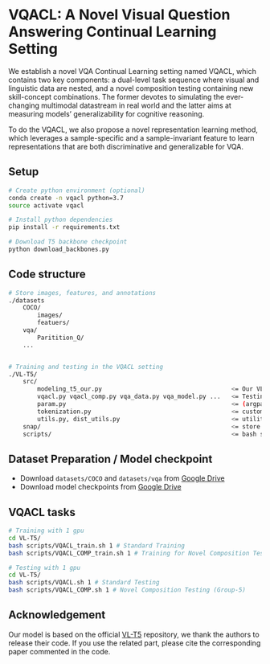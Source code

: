 # VQACL: A Novel Visual Question Answering Continual Learning Setting

We establish a novel VQA Continual Learning setting named VQACL, which contains two key components: a dual-level task sequence where visual and linguistic data are nested, and a novel composition testing containing new skill-concept combinations. The former devotes to simulating the ever-changing multimodal datastream in real world and the latter aims at measuring models’ generalizability for cognitive reasoning.

To do the VQACL, we also propose a novel representation learning method, which leverages a sample-specific and a sample-invariant feature to learn
representations that are both discriminative and generalizable for VQA.

## Setup
```bash
# Create python environment (optional)
conda create -n vqacl python=3.7
source activate vqacl

# Install python dependencies
pip install -r requirements.txt

# Download T5 backbone checkpoint
python download_backbones.py

```

## Code structure
```bash
# Store images, features, and annotations
./datasets
    COCO/
        images/
        featuers/
    vqa/
        Paritition_Q/
    ...


# Training and testing in the VQACL setting
./VL-T5/
    src/
        modeling_t5_our.py                                    <= Our VL-T5 model classes
        vqacl.py vqacl_comp.py vqa_data.py vqa_model.py ...   <= Testing in the VQACL setting
        param.py                                              <= (argparse) configuration
        tokenization.py                                       <= custom tokenizer
        utils.py, dist_utils.py                               <= utility functions
    snap/                                                     <= store weight checkpoints
    scripts/                                                  <= bash scripts for evaluation
```

## Dataset Preparation / Model checkpoint
- Download `datasets/COCO` and `datasets/vqa` from [Google Drive](https://drive.google.com/drive/folders/1MBBhlkP83VMKS2Qe0SmFfzkHhMpIG5wf?usp=sharing)
- Download model checkpoints from [Google Drive](https://drive.google.com/drive/folders/1GDI9uG9OSQk0ObEaEJI3C6eKcDzh0yGp?usp=share_link)

## VQACL tasks

```bash
# Training with 1 gpu
cd VL-T5/
bash scripts/VQACL_train.sh 1 # Standard Training
bash scripts/VQACL_COMP_train.sh 1 # Training for Novel Composition Testing (Group-5)

# Testing with 1 gpu
cd VL-T5/
bash scripts/VQACL.sh 1 # Standard Testing
bash scripts/VQACL_COMP.sh 1 # Novel Composition Testing (Group-5)
```

## Acknowledgement

Our model is based on the official [VL-T5](https://github.com/j-min/VL-T5) repository, we thank the authors to release their code. If you use the related part, please cite the corresponding paper commented in the code.
